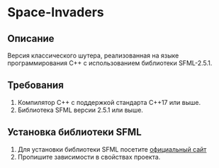 # Space-Invaders
## Описание
Версия классического шутера, реализованная на языке программирования C++ с использованием библиотеки SFML-2.5.1.
## Требования
1. Компилятор C++ с поддержкой стандарта C++17 или выше.
2. Библиотека SFML версии 2.5.1 или выше.
## Установка библиотеки SFML
1. Для установки библиотеки SFML посетите [официальный сайт](https://www.sfml-dev.org/)
2. Пропишите зависимости в свойствах проекта.
